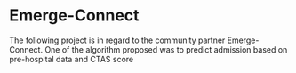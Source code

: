 # Emerge-Connect
The following project is in regard to the community partner Emerge-Connect. One of the algorithm proposed was to predict admission based on pre-hospital data and CTAS score

